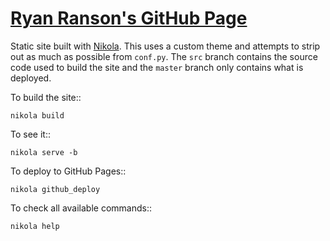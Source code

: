 # [Ryan Ranson's GitHub Page](https://ransonr.github.io)

Static site built with [Nikola](https://getnikola.com). This uses a custom theme and attempts to strip out as much as possible from `conf.py`. The `src` branch contains the source code used to build the site and the `master` branch only contains what is deployed.

To build the site::

    nikola build

To see it::

    nikola serve -b

To deploy to GitHub Pages::

    nikola github_deploy

To check all available commands::

    nikola help
